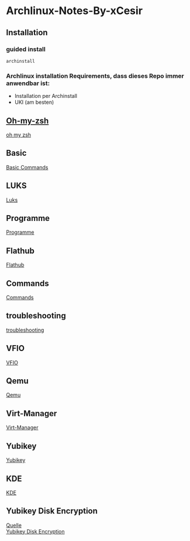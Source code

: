 # Archlinux-Notes-By-xCesir

## Installation

### guided install

````
archinstall
````

 ### Archlinux installation Requirements, dass dieses Repo immer anwendbar ist:
 - Installation per Archinstall
 - UKI (am besten)

## [Oh-my-zsh](https://github.com/ohmyzsh/ohmyzsh/wiki)

[oh my zsh](./ohmyzsh.md)

## Basic

[Basic Commands](BasicCommands.md)

## LUKS

[Luks](./Luks.md)

## Programme

[Programme](./Programme.md)

## Flathub

[Flathub](./Flathub.md)

## Commands

[Commands](./Commands.md)

## troubleshooting

[troubleshooting](./troubleshooting.md)

## VFIO

[VFIO](./VFIO.md)

## Qemu

[Qemu](./Qemu.md)

## Virt-Manager
[Virt-Manager](./virt-manager.md)

## Yubikey

[Yubikey](./Yubikey.md)

## KDE
[KDE](./KDE.md)

## Yubikey Disk Encryption

[Quelle](https://github.com/agherzan/yubikey-full-disk-encryption)<br>
[Yubikey Disk Encryption](./YubikeyDiskEncryption.md)
